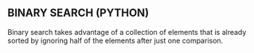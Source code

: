 ## BINARY SEARCH (PYTHON)

Binary search takes advantage of a collection of elements that is already sorted by ignoring half of the elements after just one comparison. 
